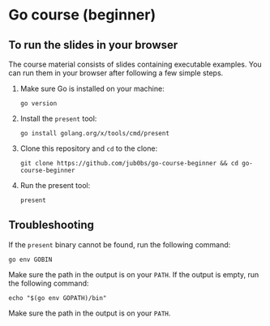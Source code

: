 # Go course (beginner)

## To run the slides in your browser

The course material consists of slides containing executable examples.
You can run them in your browser after following a few simple steps.

1. Make sure Go is installed on your machine:

    ```shell
    go version
    ```

2. Install the `present` tool:

    ```shell
    go install golang.org/x/tools/cmd/present
    ```

3. Clone this repository and `cd` to the clone:

    ```shell
    git clone https://github.com/jub0bs/go-course-beginner && cd go-course-beginner
    ```

4. Run the present tool:

    ```shell
    present
    ```

## Troubleshooting

If the `present` binary cannot be found, run the following command:

```
go env GOBIN
```

Make sure the path in the output is on your `PATH`.
If the output is empty, run the following command:

```shell
echo "$(go env GOPATH)/bin"
```

Make sure the path in the output is on your `PATH`.


